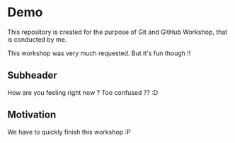 # Demo

This repository is created for the purpose of Git and GitHub Workshop, that is conducted by me.

This workshop was very much requested. But it's fun though !!

## Subheader

How are you feeling right now ? Too confused ?? :D

## Motivation

We have to quickly finish this workshop :P 